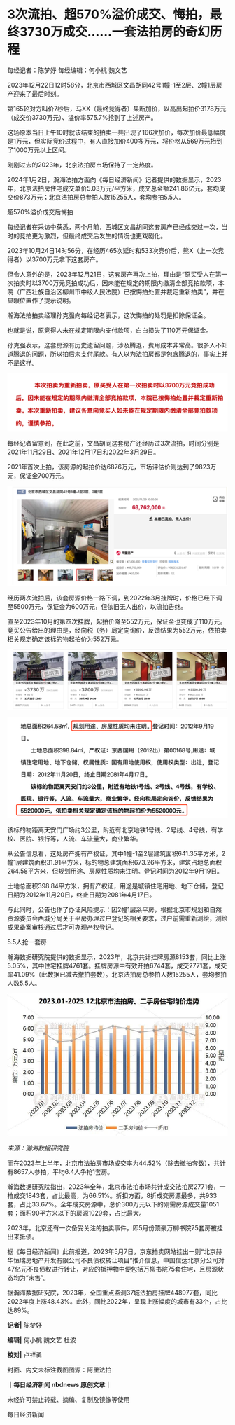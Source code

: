 # 3次流拍、超570%溢价成交、悔拍，最终3730万成交……一套法拍房的奇幻历程

每经记者：陈梦妤 每经编辑：何小桃 魏文艺

2023年12月22日12时58分，北京市西城区文昌胡同42号1幢-1至2层、2幢1层房产迎来了最后时刻。

第165轮对方叫价7秒后，马XX（最终竞得者）果断加价，以高出起拍价3178万元（成交价3730万元）、溢价率575.7%抢到了上述房产。

这场原本当日上午10时就该结束的拍卖一共出现了166次加价，每次加价最低幅度是1万元，但实际竞价过程中，有人直接加价400多万元，将价格从569万元抬到了1000万元以上区间。

刚刚过去的2023年，北京法拍房市场保持了一定热度。

2024年1月2日，瀚海法拍方面向《每日经济新闻》记者提供的数据显示，2023年，北京法拍房住宅成交单价5.03万元/平方米，成交总金额241.86亿元，套均成交价873万元；北京法拍房总参拍人数15255人，套均参拍5.5人。

超570%溢价成交后悔拍‍

每经记者在采访中获悉，两个月前，西城区文昌胡同这套房产已经成交过一次，当时的竞拍更为激烈，但最终成交后发生的情况也更戏剧化。

2023年10月24日14时56分，在经历465次延时和533次竞价后，熊X（上一次竞得者）以3700万元拿下这套房产。

但令人意外的是，2023年12月21日，这套房产再次上拍，理由是“原买受人在第一次拍卖时以3700万元竞拍成功后，因未能在规定的期限内缴清全部竞拍款项，本院（广西壮族自治区柳州市中级人民法院）已按悔拍处置并裁定重新拍卖”，并在显眼位置作了提示说明。

瀚海法拍拍卖经理孙克强向每经记者表示，这次悔拍的处罚是扣除保证金。

也就是说，原竞得人未在规定期限内支付款项，白白损失了110万元保证金。

孙克强表示，这套房源有历史遗留问题，涉及腾退，费用成本非常高。很多人不知道腾退的问题，所以拍后未支付尾款。有人以为法拍房都是包含腾退的，事实上并不是这样。

![35000286bda83de40f4a9ef8c690fc95.jpg](https://raw.githubusercontent.com/qqhsx/qqnews_image/main/2024/01/04/3次流拍、超570%溢价成交、悔拍，最终3730万成交……一套法拍房的奇幻历程/35000286bda83de40f4a9ef8c690fc95.jpg)

每经记者留意到，在此之前，文昌胡同这套房产还经历过3次流拍，时间分别是2021年11月29日、2021年12月17日和2022年3月29日。

2021年首次上拍，该房源的起拍价达6876万元，市场评估价则达到了9823万元，保证金700万元。

![2a2957ff964cba7a269b4ff7f61ac1f4.jpg](https://raw.githubusercontent.com/qqhsx/qqnews_image/main/2024/01/04/3次流拍、超570%溢价成交、悔拍，最终3730万成交……一套法拍房的奇幻历程/2a2957ff964cba7a269b4ff7f61ac1f4.jpg)

经历两次流拍后，该套房源价格一路下调，到2022年3月挂牌时，价格已经下调至5500万元，保证金为600万元，但依旧无人出价，以流拍告终。

直至2023年10月的第四次挂牌，起拍价降至552万元，保证金也变成了110万元。竞买公告给出的理由是，经向税（务）局定向询价，反馈结果为552万元，依拍卖相关规定确定该标的物起拍价为552万元。

![f38eeecfd23cbd4210fb5b5c5389c2da.jpg](https://raw.githubusercontent.com/qqhsx/qqnews_image/main/2024/01/04/3次流拍、超570%溢价成交、悔拍，最终3730万成交……一套法拍房的奇幻历程/f38eeecfd23cbd4210fb5b5c5389c2da.jpg)

![609fa4de919ef58737d818c81735348a.jpg](https://raw.githubusercontent.com/qqhsx/qqnews_image/main/2024/01/04/3次流拍、超570%溢价成交、悔拍，最终3730万成交……一套法拍房的奇幻历程/609fa4de919ef58737d818c81735348a.jpg)

该标的物距离天安门广场约3公里，附近有北京地铁1号线、2号线、4号线，有学校、医院、银行等，人流、车流量大，商业繁华。

从公告信息看，这处房产拥有产权证，其中1幢-1至2层建筑面积641.35平方米，2幢1层建筑面积31.91平方米，标的物总建筑面积673.26平方米，建筑占地总面积264.58平方米，但规划用途、房屋性质均未注明。登记时间为2012年9月19日。

土地总面积398.84平方米，拥有产权证，用途是城镇住宅用地、地下仓储，登记日期为2012年11月20日，终止日期为2081年4月17日。

与此同时，公告也作了办证风险提示：因2幢1层系平房，根据北京市规划和自然资源委员会西城分局关于平房办理过户登记的相关要求，过户前需重新测绘，测绘成果备案审核通过后才可办理产权登记。

5.5人抢一套房‍‍‍

瀚海数据研究院提供的数据显示，2023年，北京共计挂牌房源8153套，同比上涨5.05%，其中住宅挂牌4761套。挂牌房源中有效开拍6744套，成交2771套，成交率41.09%（此数据已减去撤拍套数）。北京法拍房总参拍人数15255人，套均参拍人数5.5人。

![a9ff1cbf2af95d23279a38547fabcf81.jpg](https://raw.githubusercontent.com/qqhsx/qqnews_image/main/2024/01/04/3次流拍、超570%溢价成交、悔拍，最终3730万成交……一套法拍房的奇幻历程/a9ff1cbf2af95d23279a38547fabcf81.jpg)

_来源：瀚海数据研究院_

而在2023年上半年，北京市法拍房市场成交率为44.52%（除去撤拍套数），共计有8657人参拍，平均6.4人争抢1套房。

瀚海数据研究院指出，2023年全年，北京市法拍市场共计成交法拍房2771套，一拍成交1843套，占比最高，为66.51%。折扣方面，8折成交房源最多，共933套，占比33.67%。全年成交房源中，总价300万元以下的刚需房源成交量1051套；面积90平方米以下的房源1029套，占比最大。

2023年，北京还有一次备受关注的拍卖事件，即5月份顶豪万柳书院75套房被挂出来抵债。

据《每日经济新闻》此前报道，2023年5月7日，京东拍卖网站挂出一则“北京赫华恒瑞房地产开发有限公司不良债权转让项目”推介信息，中国信达北京分公司对47亿元不良债权进行转让，对应的抵押物中便包括万柳书院75套住宅，且房源状态均为“未售”。

据瀚海数据研究院，2023年，全国重点监测37城法拍房挂牌448977套，同比2022年度上涨48.43%。此外，同比2022年，呈现上涨幅度的城市有33个，占比达89%。

**记者|** 陈梦妤

**编辑|** 何小桃 魏文艺 杜波

**校对|** 卢祥勇

封面、内文未标注截图图源：阿里法拍

**｜每日经济新闻 nbdnews 原创文章｜**

未经许可禁止转载、摘编、复制及镜像等使用

每日经济新闻

